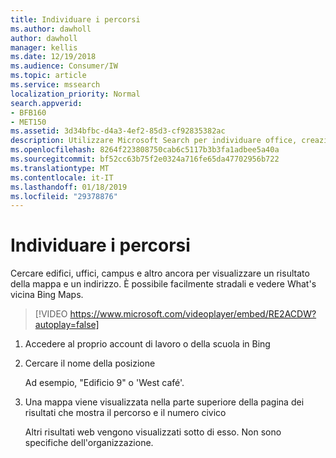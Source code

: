 ```yaml
---
title: Individuare i percorsi
ms.author: dawholl
author: dawholl
manager: kellis
ms.date: 12/19/2018
ms.audience: Consumer/IW
ms.topic: article
ms.service: mssearch
localization_priority: Normal
search.appverid:
- BFB160
- MET150
ms.assetid: 3d34bfbc-d4a3-4ef2-85d3-cf92835382ac
description: Utilizzare Microsoft Search per individuare office, creazione e altre posizioni dell'area di lavoro, ottengono le direzioni e altro ancora
ms.openlocfilehash: 8264f223808750cab6c5117b3b3fa1adbee5a40a
ms.sourcegitcommit: bf52cc63b75f2e0324a716fe65da47702956b722
ms.translationtype: MT
ms.contentlocale: it-IT
ms.lasthandoff: 01/18/2019
ms.locfileid: "29378876"
---
```

# <a name="find-locations"></a>Individuare i percorsi

Cercare edifici, uffici, campus e altro ancora per visualizzare un risultato della mappa e un indirizzo. È possibile facilmente stradali e vedere What's vicina Bing Maps.

> [!VIDEO https://www.microsoft.com/videoplayer/embed/RE2ACDW?autoplay=false]
  
1. Accedere al proprio account di lavoro o della scuola in Bing
    
2. Cercare il nome della posizione
    
    Ad esempio, "Edificio 9" o 'West café'.
    
3. Una mappa viene visualizzata nella parte superiore della pagina dei risultati che mostra il percorso e il numero civico
    
    Altri risultati web vengono visualizzati sotto di esso. Non sono specifiche dell'organizzazione.

  

